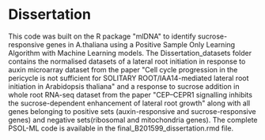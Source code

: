 # Dissertation

This code was built on the R package "mlDNA" to identify sucrose-responsive genes in A.thaliana using a Positive Sample Only Learning Algorithm with Machine Learning models. The Dissertation_datasets folder contains the normalised datasets of a lateral root initiation in response to auxin microarray dataset from the paper "Cell cycle progression in the pericycle is not sufficient for SOLITARY ROOT/IAA14-mediated lateral root initiation in Arabidopsis thaliana" and a response to sucrose addition in whole root RNA-seq dataset from the paper "CEP–CEPR1 signalling inhibits the sucrose-dependent enhancement of lateral root growth" along with all genes belonging to positive sets (auxin-responsive and sucrose-responsive genes) and negative sets(ribosomal and mitochondria genes). The complete PSOL-ML code is available in the final_B201599_dissertation.rmd file.
